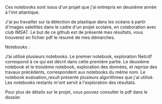 Ces notebooks sont issus d'un projet que j'ai entrepris en deuxiéme année à l'imt atlantique. 

J'ai pu travailler sur la détection de plastique dans les océans à partir d'images satellites dans le cadre d'un projet scolaire, en colaboration avec club IMSAT. Le but de ce github est de présenté mes résultats, vous trouverez en fichier pdf le résumé de mes démarches. 

Notebooks :

J’ai utilisé plusieurs notebooks. Le premier notebook, exploration Netcdf correspond à ce qui est décrit dans cette première partie. Le deuxième notebook et le troisième notebook, exploration des données, et reprise des travaux précédents, correspondent aux notebooks du même nom. Le notebook evaluation_result présente plusieurs algorithmes que j'ai utilisé. Les notebooks restants m'ont servit à l'exploration des résultats. 


Pour plus de détails sur le projet, vous pouvez consulter le pdf dans le dossier. 
